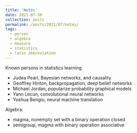 ```yaml
---
title: 'Notes'
date: 2021-07-30
collection: posts
permalink: /posts/2021/07/notes/
tags:
  - person
  - algebra
  - measure
  - statistics
  - latin abbreviation
---
```

<!-- Description for link -->
Known persons in statistics learning
  - Judea Pearl, Bayesian networks, and causality
  - Geoffrey Hinton, backpropagation, deep belief networks
  - Michael Jordan, popularize probability graphical models
  - Yann Lecun, convolutional neural networks
  - Yoshua Bengio, neural machine translation

Algebra:
  - magma, nonempty set with a binary operation closed
  - semigroup, magma with binary operation associative
